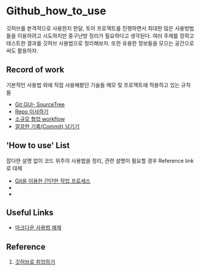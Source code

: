 # Github_how_to_use
깃허브를 본격적으로 사용한지 한달, 토이 프로젝트를 진행하면서 최대한 많은 사용방법들을 이용하려고 시도하지만 중구난방 정리가 필요하다고 생각된다.
여러 주제를 정하고 테스트한 결과를 깃허브 사용법으로 정리해보자. 또한 유용한 정보들을 모으는 공간으로써도 활용하자.  

## Record of work
기본적인 사용법 외에 직접 사용해봤던 기술들 메모 및 프로젝트에 적용하고 있는 규칙들
* [Git GUI- SourceTree](Record_of_work/GitGui-SourceTree.md)
* [Repo 이사하기](Record_of_work/RefoTransfer.md)
* [소규모 협업 workflow](Record_of_work/SmallTeamWorkflow.md)
* [깔끔한 기록(Commit) 남기기](Record_of_work/MakeCleanCommit.md)

## 'How to use' List
잡다한 설명 없이 코드 위주의 사용법을 정리, 관련 설명이 필요할 경우 Reference link로 대체
* [Git을 이용한 간단한 작업 프로세스](How_to_use/git_work_process.md)
*
*

## Useful Links
* [마크다운 사용법 예제](https://theorydb.github.io/envops/2019/05/22/envops-blog-how-to-use-md/#markdown%EC%9D%98-%EB%B0%98%EB%93%9C%EC%8B%9C-%EC%95%8C%EC%95%84%EC%95%BC-%ED%95%98%EB%8A%94-%EB%AC%B8%EB%B2%95)


## Reference
1. [깃허브로 취업하기](https://sujinlee.me/professional-github/)